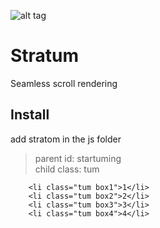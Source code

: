 ![alt tag](https://github.com/mnshey/Stratum/blob/master/sample/sample.gif)

# Stratum
Seamless scroll rendering

## Install

add stratom in the js folder <br />
> parent id: startuming <br />
child class: tum <br />

> <ul id="stratuming">
	    <li class="tum box1">1</li>
	    <li class="tum box2">2</li>
	    <li class="tum box3">3</li>
	    <li class="tum box4">4</li>
</ul>
